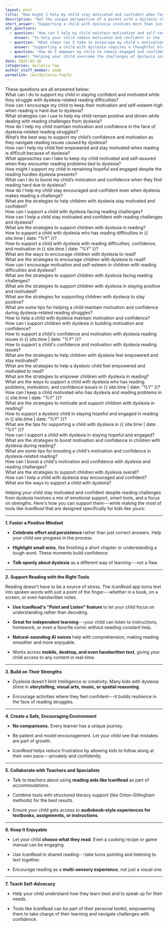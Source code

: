 ```yaml
---
layout: post
title: "How might I help my child stay motivated and confident when facing reading challenges due to dyslexia?"
description: "Get the unique perspective of a parent with a dyslexic child. His answer is: Supporting a child with dyslexia involves more than just academic assistance; it is about..."
short_answer: "Supporting a child with dyslexia involves more than just academic assistance; it is about building resilience, self-confidence, and a love for learning. Encouraging a positive mindset starts with celebrating every effort, no matter how small, such as reading a short passage or mastering a difficult word. Recognizing these achievements is essential for boosting self-esteem and motivating continuous improvement. Open discussions about dyslexia as a distinct learning style help children see their challenges as opportunities rather than limitations. Integrating innovative tools like IcanRead, which converts text into natural-sounding spoken words using its 'Point and Listen' feature, empowers children to independently access reading materials from books, screens, or even handwritten notes. This technology shifts their focus from decoding struggles to understanding and enjoying the content. Additionally, nurturing their inherent strengths in storytelling, visual arts, music, or problem-solving further enhances their confidence. Creating a supportive, non-comparative environment where mistakes are valued as learning experiences reinforces a positive educational journey. Collaboration with teachers and literacy specialists ensures that digital aids complement traditional methods, offering a well-rounded approach that transforms reading into an engaging, multisensory adventure. Ultimately, this comprehensive strategy fosters both academic success and personal growth in children with dyslexia while inspiring unwavering determination."
alt_questions:
  - question: "How can I help my child maintain motivation and self-confidence when experiencing reading difficulties related to dyslexia?"
    answer: "To help your child remain motivated and confident in the face of dyslexia, begin by cultivating a positive mindset. Emphasize the importance of celebrating effort and persistence over simply getting the right answer, and acknowledge small achievements such as finishing a chapter or grasping a challenging word. Discuss dyslexia openly as a unique learning approach rather than a flaw. Introduce supportive reading tools like IcanRead, which features a 'Point and Listen' function that converts text from printed materials, digital screens, or handwritten notes into natural-sounding audio. This feature allows your child to focus on comprehension rather than the difficulties of decoding words. Additionally, build on your child's strengths by encouraging activities in storytelling, visual arts, music, or spatial reasoning to enhance their confidence. Create a nurturing and safe environment free of comparisons, where mistakes are considered part of the learning process. Collaborate with teachers and literacy specialists to integrate these digital tools with structured methods, and encourage shared reading sessions and independent choices in reading materials. Finally, teach self-advocacy so your child learns to express their learning needs confidently and navigate challenges with assurance."
  - question: "What steps can I take to encourage my child's motivation and confidence when they face reading challenges due to dyslexia?"
    answer: "Supporting a child with dyslexia requires a thoughtful blend of emotional reassurance, practical reading aids, and the celebration of their individual strengths. Start by establishing a positive attitude where every effort—whether it's reading a brief passage or overcoming a tricky word—is celebrated. Frame dyslexia as a different learning style rather than a shortcoming. Utilize effective digital resources such as IcanRead, which transforms text into clear, spoken language through its 'Point and Listen' feature available for books, screens, or handwritten notes. This approach shifts the focus from decoding challenges to understanding and enjoying content. Additionally, encourage your child's natural talents in areas like storytelling, art, music, or problem-solving to build confidence. Create an environment that avoids direct comparisons and sees mistakes as learning opportunities. Work in tandem with educators and specialists to merge these technological supports with traditional literacy strategies. Allow your child to choose engaging reading material and participate in shared, multisensory reading experiences. Finally, empower them with self-advocacy skills so they can confidently communicate their needs and overcome obstacles."
  - question: "How do I empower my child to remain engaged and confident in reading despite dyslexia-related challenges?"
    answer: "Helping your child overcome the challenges of dyslexia involves a comprehensive approach that merges emotional support with innovative reading tools and a focus on their strengths. Begin by nurturing a positive mindset that values every effort—from completing a short section of text to understanding a difficult word—as a win worth celebrating. Discuss dyslexia openly, emphasizing that it represents a different learning style rather than a limitation. Incorporate digital aids like IcanRead, which offers a 'Point and Listen' feature to convert text from books, screens, or handwritten notes into spoken words, thus easing the decoding process and enhancing comprehension. Encourage your child to explore their talents in creative areas such as storytelling, visual arts, music, or spatial reasoning, which can further build their self-esteem. Establish a supportive environment that refrains from comparisons and views mistakes as opportunities for growth. Collaborate with teachers and literacy experts to integrate these digital supports with established reading strategies. Allow your child the freedom to choose appealing reading materials and engage in shared reading experiences that involve multiple senses. Lastly, teach self-advocacy so they feel empowered to express their learning needs and tackle challenges head-on."
date: 2025-03-30
categories: dyslexia-faq
author_staff_member: adam
permalink: /en/dyslexia-faq/6/
---
```


<div class="paraphrases">
  <div class="paraphrases-content">
These questions are all answered below:  <br/>
What can I do to support my child in staying confident and motivated while they struggle with dyslexia-related reading difficulties?  <br/>
How can I encourage my child to keep their motivation and self-esteem high when reading is hard due to dyslexia?  <br/>
What strategies can I use to help my child remain positive and driven while dealing with reading challenges from dyslexia?  <br/>
How do I help my child maintain motivation and confidence in the face of dyslexia-related reading struggles?  <br/>
What’s the best way to support my child’s confidence and motivation as they navigate reading issues caused by dyslexia?  <br/>
How can I help my child feel empowered and stay motivated when reading is difficult because of dyslexia?  <br/>
What approaches can I take to keep my child motivated and self-assured when they encounter reading problems tied to dyslexia?  <br/>
How might I support my child in remaining hopeful and engaged despite the reading hurdles dyslexia presents?  <br/>
What can I do to boost my child’s motivation and confidence when they find reading hard due to dyslexia?  <br/>
How do I help my child stay encouraged and confident even when dyslexia makes reading a challenge?  <br/>
What are the strategies to help children with dyslexia stay motivated and confident?<br/>
How can I support a child with dyslexia facing reading challenges?<br/>
How can I help a child stay motivated and confident with reading challenges and dyslexia?<br/>
What are the strategies to support children with dyslexia in reading?<br/>
How to support a child with dyslexia who has reading difficulties in {{ site.time | date: "%Y" }}?<br/>
How to support a child with dyslexia with reading difficulties, confidence, and motivation in {{ site.time | date: "%Y" }}?<br/>
What are the ways to encourage children with dyslexia to read?<br/>
What are the strategies to encourage children with dyslexia to read?<br/>
How can I encourage motivation and self-esteem in children with reading difficulties and dyslexia?<br/>
What are the strategies to support children with dyslexia facing reading challenges?<br/>
What are the strategies to support children with dyslexia in staying positive and motivated?<br/>
What are the strategies for supporting children with dyslexia to stay positive?<br/>
What are some tips for helping a child maintain motivation and confidence during dyslexia-related reading struggles?<br/>
How to help a child with dyslexia maintain motivation and confidence?<br/>
How can I support children with dyslexia in building motivation and confidence?<br/>
How to support a child's confidence and motivation with dyslexia reading issues in {{ site.time | date: "%Y" }}?<br/>
How to support a child's confidence and motivation with dyslexia reading issues?<br/>
What are the strategies to help children with dyslexia feel empowered and stay motivated?<br/>
What are the strategies to help a dyslexic child feel empowered and motivated to read?<br/>
What are the strategies to empower children with dyslexia in reading?<br/>
What are the ways to support a child with dyslexia who has reading problems, motivation, and confidence issues in {{ site.time | date: "%Y" }}?<br/>
How can I keep a child motivated who has dyslexia and reading problems in {{ site.time | date: "%Y" }}?<br/>
What are the strategies to motivate and support children with dyslexia in reading?<br/>
How to support a dyslexic child in staying hopeful and engaged in reading in {{ site.time | date: "%Y" }}?<br/>
What are the tips for supporting a child with dyslexia in {{ site.time | date: "%Y" }}?<br/>
How can I support a child with dyslexia in staying hopeful and engaged?<br/>
What are the strategies to boost motivation and confidence in children with dyslexia during reading?<br/>
What are some tips for boosting a child's motivation and confidence in dyslexia-related reading?<br/>
How can I boost a child's motivation and confidence with dyslexia and reading challenges?<br/>
What are the strategies to support children with dyslexia overall?<br/>
How can I help a child with dyslexia stay encouraged and confident?<br/>
What are the ways to support a child with dyslexia?<br/>
</div>
</div>


Helping your child stay motivated and confident despite reading challenges from dyslexia involves a mix of emotional support, smart tools, and a focus on strengths. Here's how you can support them---while making the most of tools like *IcanRead* that are designed specifically for kids like yours:

* * * * *

**1\. Foster a Positive Mindset**

-  **Celebrate effort and persistence** rather than just correct answers. Help your child see progress in the process.

-  **Highlight small wins**, like finishing a short chapter or understanding a tough word. These moments build confidence.

-  **Talk openly about dyslexia** as a different way of learning---not a flaw.

* * * * *

**2\. Support Reading with the Right Tools**

Reading doesn't have to be a source of stress. The *IcanRead* app turns text into spoken words with just a point of the finger---whether in a book, on a screen, or even handwritten notes.

-  **Use IcanRead's "Point and Listen" feature** to let your child focus on understanding rather than decoding.

-  **Great for independent learning**---your child can listen to instructions, homework, or even a favorite comic without needing constant help.

-  **Natural-sounding AI voices** help with comprehension, making reading smoother and more enjoyable.

-  Works across **mobile, desktop, and even handwritten text**, giving your child access to any content in real-time.

* * * * *

**3\. Build on Their Strengths**

-  Dyslexia doesn't limit intelligence or creativity. Many kids with dyslexia shine in **storytelling, visual arts, music, or spatial reasoning**.

-  Encourage activities where they feel confident---it builds resilience in the face of reading struggles.

* * * * *

**4\. Create a Safe, Encouraging Environment**

-  **No comparisons.** Every learner has a unique journey.

-  Be patient and model encouragement. Let your child see that mistakes are part of growth.

-  *IcanRead* helps reduce frustration by allowing kids to follow along at their own pace---privately and confidently.

* * * * *

**5\. Collaborate with Teachers and Specialists**

-  Talk to teachers about using **reading aids like IcanRead** as part of accommodations.

-  Combine tools with structured literacy support (like Orton-Gillingham methods) for the best results.

-  Ensure your child gets access to **audiobook-style experiences for textbooks, assignments, or instructions**.

* * * * *

**6\. Keep It Enjoyable**

-  Let your child **choose what they read**. Even a cooking recipe or game manual can be engaging.

-  Use *IcanRead* in shared reading---take turns pointing and listening to text together.

-  Encourage reading as a **multi-sensory experience**, not just a visual one.

* * * * *

**7\. Teach Self-Advocacy**

-  Help your child understand how they learn best and to speak up for their needs.

-  Tools like *IcanRead* can be part of their personal toolkit, empowering them to take charge of their learning and navigate challenges with confidence.
